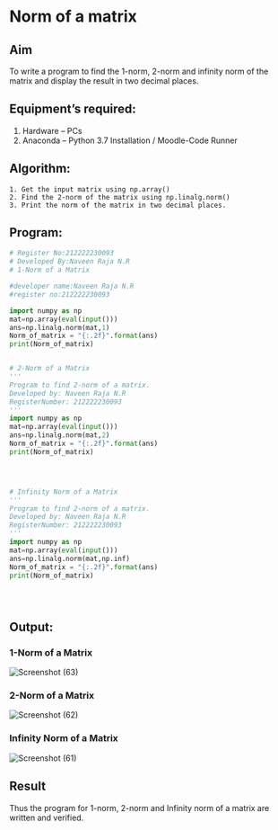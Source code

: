 # Norm of a matrix
## Aim
To write a program to find the 1-norm, 2-norm and infinity norm of the matrix and display the result in two decimal places.
## Equipment’s required:
1.	Hardware – PCs
2.	Anaconda – Python 3.7 Installation / Moodle-Code Runner
## Algorithm:
	1. Get the input matrix using np.array()   
    2. Find the 2-norm of the matrix using np.linalg.norm()
	3. Print the norm of the matrix in two decimal places.
## Program:
```Python
# Register No:212222230093
# Developed By:Naveen Raja N.R
# 1-Norm of a Matrix

#developer name:Naveen Raja N.R
#register no:212222230093

import numpy as np
mat=np.array(eval(input()))
ans=np.linalg.norm(mat,1)
Norm_of_matrix = "{:.2f}".format(ans)
print(Norm_of_matrix)


# 2-Norm of a Matrix
'''
Program to find 2-norm of a matrix.
Developed by: Naveen Raja N.R
RegisterNumber: 212222230093
'''
import numpy as np
mat=np.array(eval(input()))
ans=np.linalg.norm(mat,2)
Norm_of_matrix = "{:.2f}".format(ans)
print(Norm_of_matrix)




# Infinity Norm of a Matrix
'''
Program to find 2-norm of a matrix.
Developed by: Naveen Raja N.R
RegisterNumber: 212222230093
'''
import numpy as np
mat=np.array(eval(input()))
ans=np.linalg.norm(mat,np.inf)
Norm_of_matrix = "{:.2f}".format(ans)
print(Norm_of_matrix)





```
## Output:
### 1-Norm of a Matrix

![Screenshot (63)](https://github.com/naveenraja2004/Norm-of-a-matrix/assets/118707204/837d7c94-74f4-40b1-b799-0a2d72ec05d8)


### 2-Norm of a Matrix
![Screenshot (62)](https://github.com/naveenraja2004/Norm-of-a-matrix/assets/118707204/a4e79595-5af3-47e2-a37b-85032ccdcc71)


### Infinity Norm of a Matrix
![Screenshot (61)](https://github.com/naveenraja2004/Norm-of-a-matrix/assets/118707204/b6a702e8-3659-4380-92e8-029e0aa7adcb)



## Result
Thus the program for 1-norm, 2-norm and Infinity norm of a matrix are written and verified.
